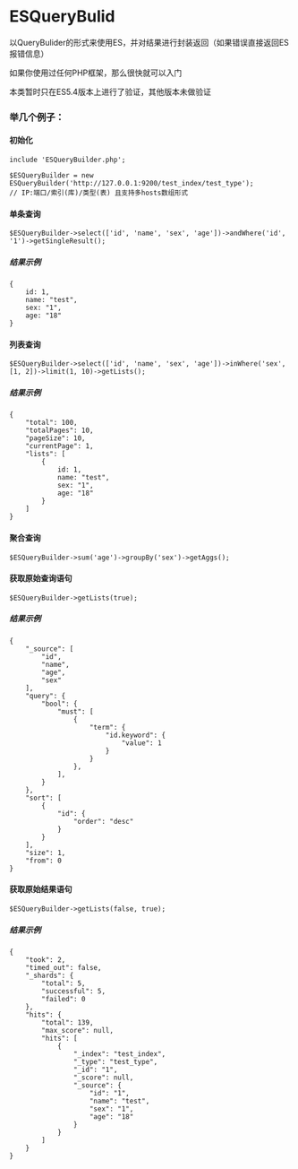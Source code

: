 # ESQueryBulid

以QueryBulider的形式来使用ES，并对结果进行封装返回（如果错误直接返回ES报错信息）

如果你使用过任何PHP框架，那么很快就可以入门

本类暂时只在ES5.4版本上进行了验证，其他版本未做验证

### 举几个例子：

#### 初始化

    include 'ESQueryBuilder.php';
    
    $ESQueryBuilder = new ESQueryBuilder('http://127.0.0.1:9200/test_index/test_type'); 
    // IP:端口/索引(库)/类型(表) 且支持多hosts数组形式
    
#### 单条查询
    
    $ESQueryBuilder->select(['id', 'name', 'sex', 'age'])->andWhere('id', '1')->getSingleResult();

##### 结果示例

    {
        id: 1,
        name: "test",
        sex: "1",
        age: "18"
    }
    
#### 列表查询
    
    $ESQueryBuilder->select(['id', 'name', 'sex', 'age'])->inWhere('sex', [1, 2])->limit(1, 10)->getLists();

##### 结果示例
    {
        "total": 100,
        "totalPages": 10,
        "pageSize": 10,
        "currentPage": 1,
        "lists": [
            {
                id: 1,
                name: "test",
                sex: "1",
                age: "18"
            }
        ]
    }
    
#### 聚合查询
    
    $ESQueryBuilder->sum('age')->groupBy('sex')->getAggs();

#### 获取原始查询语句

    $ESQueryBuilder->getLists(true);

##### 结果示例

    {
        "_source": [
            "id",
            "name",
            "age",
            "sex"
        ],
        "query": {
            "bool": {
                "must": [
                    {
                        "term": {
                            "id.keyword": {
                                "value": 1
                            }
                        }
                    },
                ],
            }
        },
        "sort": [
            {
                "id": {
                    "order": "desc"
                }
            }
        ],
        "size": 1,
        "from": 0
    }

#### 获取原始结果语句

    $ESQueryBuilder->getLists(false, true);

##### 结果示例

    {
        "took": 2,
        "timed_out": false,
        "_shards": {
            "total": 5,
            "successful": 5,
            "failed": 0
        },
        "hits": {
            "total": 139,
            "max_score": null,
            "hits": [
                {
                    "_index": "test_index",
                    "_type": "test_type",
                    "_id": "1",
                    "_score": null,
                    "_source": {
                        "id": "1",
                        "name": "test",
                        "sex": "1",
                        "age": "18"
                    }
                }
            ]
        }
    }
